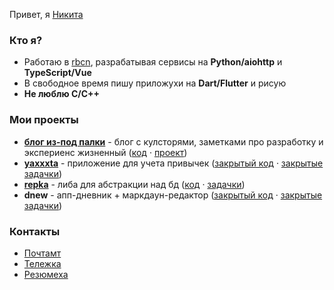 Привет, я [Никита](https://potyk.io/n)

### Кто я?

- Работаю в [rbcn](https://rbcn.mobi/), разрабатывая сервисы на **Python/aiohttp** и **TypeScript/Vue**
- В свободное время пишу приложухи на **Dart/Flutter** и рисую
- **Не люблю C/C++**

### Мои проекты

- **[блог из-под палки](https://potyk.io)** - блог с кулсторями, заметками про разработку и экспериенс жизненный ([код](https://github.com/potykion/potykion.github.io) · [проект](https://github.com/potykion/potykion.github.io/projects/1))
- **[yaxxxta](https://play.google.com/store/apps/details?id=dev.palka.yaxxxta)** - приложение для учета привычек ([закрытый код](https://github.com/potykion/yaxxxta) · [закрытые задачки](https://github.com/potykion/yaxxxta/issues))
- **[repka](https://pypi.org/project/repka/)** - либа для абстракции над бд ([код](https://github.com/potykion/repka) · [задачки](https://github.com/potykion/repka/issues))
- **dnew** - апп-дневник + маркдаун-редактор ([закрытый код](https://github.com/potykion/dnew) · [закрытые задачки](https://github.com/potykion/dnew/issues))

### Контакты

- [Почтамт](mailto:potykion@gmail.com)
- [Тележка](https://t.me/potykion) 
- [Резюмеха](https://potyk.io/dev/cv)
